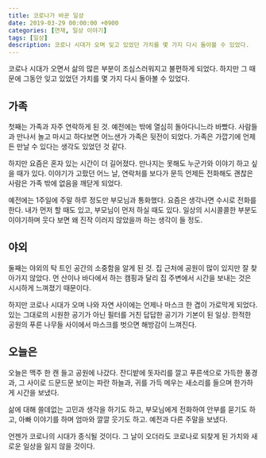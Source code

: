 ```yaml
---
title: 코로나가 바꾼 일상
date: 2019-03-29 00:00:00 +0900
categories: [연재, 일상 이야기]
tags: [일상]
description: 코로나 시대가 오며 잊고 있었던 가치를 몇 가지 다시 돌아볼 수 있었다.
---
```


코로나 시대가 오면서 삶의 많은 부분이 조심스러워지고 불편하게 되었다. 하지만 그 때문에 그동안 잊고 있었던 가치를 몇 가지 다시 돌아볼 수 있었다.

## 가족

첫째는 가족과 자주 연락하게 된 것. 예전에는 밖에 열심히 돌아다니느라 바빴다. 사람들과 만나서 놀고 마시고 하다보면 어느샌가 가족은 뒷전이 되었다. 가족은 가깝기에 언제든 만날 수 있다는 생각도 있었던 것 같다.

하지만 요즘은 혼자 있는 시간이 더 길어졌다. 만나지는 못해도 누군가와 이야기 하고 싶을 때가 있다. 이야기가 고팠던 어느 날, 연락처를 보다가 문득 언제든 전화해도 괜찮은 사람은 가족 밖에 없음을 깨닫게 되었다.

예전에는 1주일에 주말 하루 정도만 부모님과 통화했다. 요즘은 생각나면 수시로 전화를 한다. 내가 먼저 할 때도 있고, 부모님이 먼저 하실 때도 있다. 일상의 시시콜콜한 부분도 이야기하며 웃다 보면 왜 진작 이러지 않았을까 하는 생각이 들 정도.

## 야외

둘째는 야외의 탁 트인 공간의 소중함을 알게 된 것. 집 근처에 공원이 많이 있지만 잘 찾아가지 않았다. 먼 산이나 바다에서 하는 캠핑과 달리 집 주변에서 시간을 보내는 것은 시시하게 느껴졌기 때문이다.

하지만 코로나 시대가 오며 나와 자연 사이에는 언제나 마스크 한 겹이 가로막게 되었다. 있는 그대로의 시원한 공기가 아닌 필터를 거친 답답한 공기가 기본이 된 일상. 한적한 공원의 푸른 나무들 사이에서 마스크를 벗으면 해방감이 느껴진다.

## 오늘은

오늘은 맥주 한 캔 들고 공원에 나갔다. 잔디밭에 돗자리를 깔고 푸른색으로 가득한 풍경과, 그 사이로 드문드문 보이는 파란 하늘과, 귀를 가득 메우는 새소리를 들으며 한가하게 시간을 보냈다.

삶에 대해 쓸데없는 고민과 생각을 하기도 하고, 부모님에게 전화하여 안부를 묻기도 하고, 아빠 이야기를 하며 엄마와 깔깔 웃기도 하고. 예전과 다른 주말을 보냈다.

언젠가 코로나의 시대가 종식될 것이다. 그 날이 오더라도 코로나로 되찾게 된 가치와 새로운 일상을 잃지 않을 것이다.